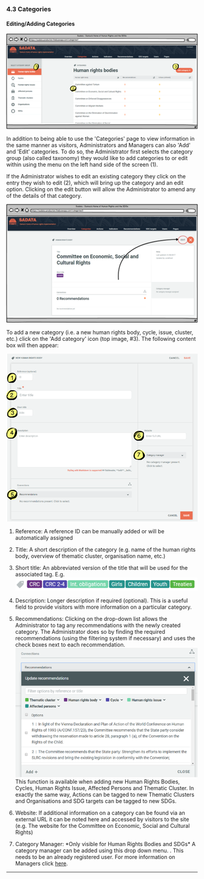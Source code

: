 ### 4.3 Categories

#### Editing/Adding Categories

![](../assets/Editing_categories.png)

In addition to being able to use the 'Categories' page to view information in the same manner as visitors, Administrators and Managers can also 'Add' and 'Edit' categories. To do so, the Administrator first selects the category group \(also called taxonomy\) they would like to add categories to or edit within using the menu on the left hand side of the screen \(1\).

If the Administrator wishes to edit an existing category they click on the entry they wish to edit \(2\), which will bring up the category and an edit option. Clicking on the edit button will allow the Administrator to amend any of the details of that category.

![](../assets/Editing_categories_2.png)

To add a new category \(i.e. a new human rights body, cycle, issue, cluster, etc.\)  click on the 'Add category' icon \(top image, \#3\). The following content box will then appear:

![](../assets/Add_sub_category.png)

1. Reference: A reference ID can be manually added or will be automatically assigned

2. Title: A short description of the category \(e.g. name of the human rights body, overview of thematic cluster, organisation name, etc.\)

3. Short title: An abbreviated version of the title that will be used for the associated tag. E.g. ![](../assets/Tags.png)

4. Description: Longer description if required \(optional\). This is a useful field to provide visitors with more information on a particular category.

5. Recommendations: Clicking on the drop-down list allows the Administrator to tag any recommendations with the newly created category. The Administrator does so by finding the required recommendations \(using the filtering system if necessary\) and uses the check boxes next to each recommendation. ![](../assets/Add_connections.png)
This function is available when adding new Human Rights Bodies, Cycles, Human Rights Issue, Affected Persons and Thematic Cluster. In exactly the same way, Actions can be tagged to new Thematic Clusters and Organisations and SDG targets can be tagged to new SDGs.

6. Website: If additional information on a category can be found via an external URL it can be noted  here and accessed by visitors to the site \(e.g. The website for the Committee on Economic, Social and Cultural Rights\)

7. Category Manager: \*Only visible for Human Rights Bodies and SDGs\* A category manager can be added using this drop down menu. . This needs to be an already registered user. For more information on Managers click [here](../members/user-roles.md).

---



